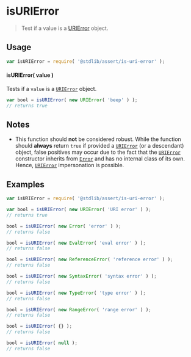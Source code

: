 # isURIError

> Test if a value is a [URIError][mdn-uri-error] object.

<!-- Section to include introductory text. Make sure to keep an empty line after the intro `section` element and another before the `/section` close. -->

<section class="intro">

</section>

<!-- /.intro -->

<!-- Package usage documentation. -->

<section class="usage">

## Usage

```javascript
var isURIError = require( '@stdlib/assert/is-uri-error' );
```

#### isURIError( value )

Tests if a `value` is a [`URIError`][mdn-uri-error] object.

```javascript
var bool = isURIError( new URIError( 'beep' ) );
// returns true
```

</section>

<!-- /.usage -->

<!-- Package usage notes. Make sure to keep an empty line after the `section` element and another before the `/section` close. -->

<section class="notes">

## Notes

-   This function should **not** be considered robust. While the function should **always** return `true` if provided a [`URIError`][mdn-uri-error] (or a descendant) object, false positives may occur due to the fact that the [`URIError`][mdn-uri-error] constructor inherits from [`Error`][mdn-error] and has no internal class of its own. Hence, [`URIError`][mdn-uri-error] impersonation is possible.

</section>

<!-- /.notes -->

<!-- Package usage examples. -->

<section class="examples">

## Examples

<!-- eslint no-undef: "error" -->

```javascript
var isURIError = require( '@stdlib/assert/is-uri-error' );

var bool = isURIError( new URIError( 'URI error' ) );
// returns true

bool = isURIError( new Error( 'error' ) );
// returns false

bool = isURIError( new EvalError( 'eval error' ) );
// returns false

bool = isURIError( new ReferenceError( 'reference error' ) );
// returns false

bool = isURIError( new SyntaxError( 'syntax error' ) );
// returns false

bool = isURIError( new TypeError( 'type error' ) );
// returns false

bool = isURIError( new RangeError( 'range error' ) );
// returns false

bool = isURIError( {} );
// returns false

bool = isURIError( null );
// returns false
```

</section>

<!-- /.examples -->

<!-- Section to include cited references. If references are included, add a horizontal rule *before* the section. Make sure to keep an empty line after the `section` element and another before the `/section` close. -->

<section class="references">

</section>

<!-- /.references -->

<!-- Section for all links. Make sure to keep an empty line after the `section` element and another before the `/section` close. -->

<section class="links">

[mdn-error]: https://developer.mozilla.org/en-US/docs/Web/JavaScript/Reference/Global_Objects/Error

[mdn-uri-error]: https://developer.mozilla.org/en-US/docs/Web/JavaScript/Reference/Global_Objects/URIError

</section>

<!-- /.links -->
